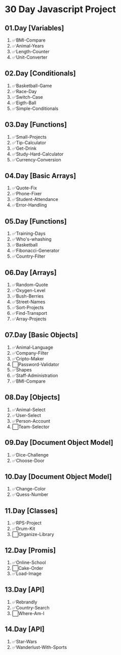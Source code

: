 # 30 Day Javascript Project

## 01.Day [Variables]

1. ✅BMI-Compare
2. ✅Animal-Years
3. ✅Length-Counter
4. ✅Unit-Converter

## 02.Day [Conditionals]

1. ✅Basketball-Game
2. ✅Race-Day
3. ✅Switch-Case
4. ✅Eigth-Ball
5. ✅Simple-Conditionals

## 03.Day [Functions]

1. ✅Small-Projects
2. ✅Tip-Calculator
3. ✅Get-Drink
4. ✅Study-Hard-Calculator
5. ✅Currency-Conversion

## 04.Day [Basic Arrays]

1. ✅Quote-Fix
2. ✅Phone-Fixer
3. ✅Student-Attendance
4. ✅Error-Handling

## 05.Day [Functions]

1. ✅Training-Days
2. ✅Who's-whashing
3. ✅Basketball
4. ✅Fibonacci-Generator
5. ✅Country-Filter

## 06.Day [Arrays]

1. ✅Random-Quote
2. ✅Oxygen-Level
3. ✅Bush-Berries
4. ✅Street-Names
5. ✅Sort-Projects
6. ✅Find-Transport
7. ✅Array-Projects

## 07.Day [Basic Objects]

1. ✅Animal-Language
2. ✅Company-Filter
3. ✅Cripto-Maker
4. ⬜Password-Validator
5. ✅Shapes
6. ✅Staff-Administration
7. ✅BMI-Compare

## 08.Day [Objects]

1. ✅Animal-Select
2. ✅User-Select
3. ✅Person-Account
4. ⬜Team-Selector

## 09.Day [Document Object Model]

1. ✅Dice-Challenge
2. ✅Choose-Door

## 10.Day [Document Object Model]

1. ✅Change-Color
2. ✅Quess-Number

## 11.Day [Classes]

1. ✅RPS-Project
2. ✅Drum-Kit
3. ⬜Organize-Library

## 12.Day [Promis]

1. ✅Online-School
2. ⬜Cake-Order
3. ✅Load-Image

## 13.Day [API]

1. ✅Rebrandly
2. ✅Country-Search
3. ⬜Where-Am-I

## 14.Day [API]

1. ✅Star-Wars
2. ✅Wanderlust-With-Sports
